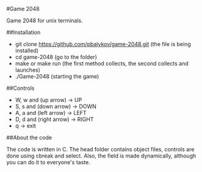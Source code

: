 #Game 2048

Game 2048 for unix terminals.

##Installation

+ git clone https://github.com/pbalykov/game-2048.git
  (the file is being installed)
+ cd game-2048 (go to the folder)
+ make or make run
 (the first method collects, the second collects and launches)
+ ./Game-2048
  (starting the game)


##Controls

+ W, w and (up arrow) -> UP
+ S, s and (down arrow) -> DOWN
+ A, a and (left arrow) -> LEFT
+ D, d and (right arrow) -> RIGHT
+ q -> exit


##About the code

The code is written in C.
The head folder contains object files, 
controls are done using сbreak and select.
Also, the field is made dynamically,
although you can do it to everyone's taste.

